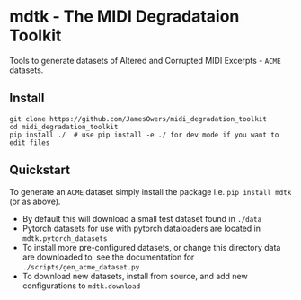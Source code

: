 # mdtk - The MIDI Degradataion Toolkit
Tools to generate datasets of Altered and Corrupted MIDI Excerpts - `ACME`
datasets.

## Install

```
git clone https://github.com/JamesOwers/midi_degradation_toolkit
cd midi_degradation_toolkit
pip install ./  # use pip install -e ./ for dev mode if you want to edit files
```

## Quickstart

To generate an `ACME` dataset simply install the package i.e.
`pip install mdtk` (or as above).

* By default this will download a small test dataset found in `./data`
* Pytorch datasets for use with pytorch dataloaders are located in
  `mdtk.pytorch_datasets`
* To install more pre-configured datasets, or change this directory data are
  downloaded to, see the documentation for `./scripts/gen_acme_dataset.py`
* To download new datasets, install from source, and add new configurations to
  `mdtk.download`
